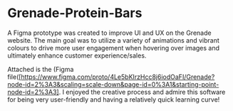 # Grenade-Protein-Bars
A Figma prototype was created to improve UI and UX on the Grenade website. The main goal was to utilize a variety of animations and vibrant colours to drive more user engagement when hovering over images and ultimately enhance customer experience/sales.

Attached is the (Figma file([https://www.figma.com/proto/4Le5bKIrzHcc8j6iodOaFI/Grenade?node-id=2%3A3&scaling=scale-down&page-id=0%3A1&starting-point-node-id=2%3A3]. I enjoyed the creative process and admire this software for being very user-friendly and having a relatively quick learning curve!
